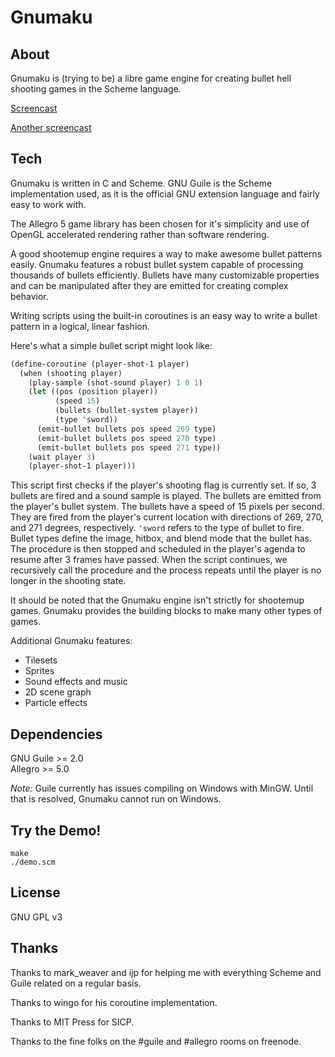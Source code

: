 Gnumaku
=======

About
-----
Gnumaku is (trying to be) a libre game engine for creating bullet hell
shooting games in the Scheme language.

[Screencast](https://www.youtube.com/watch?v=cKRkG8I0wDU)

[Another screencast](https://www.youtube.com/watch?v=WWy8UChXAlk)

Tech
----
Gnumaku is written in C and Scheme. GNU Guile is the Scheme
implementation used, as it is the official GNU extension language and
fairly easy to work with.

The Allegro 5 game library has been chosen for it's simplicity and use
of OpenGL accelerated rendering rather than software rendering.

A good shootemup engine requires a way to make awesome bullet patterns
easily. Gnumaku features a robust bullet system capable of processing
thousands of bullets efficiently. Bullets have many customizable
properties and can be manipulated after they are emitted for creating
complex behavior.

Writing scripts using the built-in coroutines is an easy way to write
a bullet pattern in a logical, linear fashion.

Here's what a simple bullet script might look like:

```scheme
(define-coroutine (player-shot-1 player)
  (when (shooting player)
    (play-sample (shot-sound player) 1 0 1)
    (let ((pos (position player))
          (speed 15)
          (bullets (bullet-system player))
          (type 'sword))
      (emit-bullet bullets pos speed 269 type)
      (emit-bullet bullets pos speed 270 type)
      (emit-bullet bullets pos speed 271 type))
    (wait player 3)
    (player-shot-1 player)))
```

This script first checks if the player's shooting flag is currently
set. If so, 3 bullets are fired and a sound sample is played. The
bullets are emitted from the player's bullet system. The bullets have
a speed of 15 pixels per second. They are fired from the player's
current location with directions of 269, 270, and 271 degrees,
respectively. `'sword` refers to the type of bullet to fire. Bullet
types define the image, hitbox, and blend mode that the bullet has.
The procedure is then stopped and scheduled in the player's agenda to
resume after 3 frames have passed. When the script continues, we
recursively call the procedure and the process repeats until the
player is no longer in the shooting state.

It should be noted that the Gnumaku engine isn't strictly for
shootemup games. Gnumaku provides the building blocks to make many
other types of games.

Additional Gnumaku features:
* Tilesets
* Sprites
* Sound effects and music
* 2D scene graph
* Particle effects

Dependencies
------------
GNU Guile >= 2.0  
Allegro >= 5.0

*Note:* Guile currently has issues compiling on Windows with MinGW.
Until that is resolved, Gnumaku cannot run on Windows.

Try the Demo!
------------------
    make
    ./demo.scm

License
-------
GNU GPL v3

Thanks
------
Thanks to mark_weaver and ijp for helping me with everything Scheme
and Guile related on a regular basis.

Thanks to wingo for his coroutine implementation.

Thanks to MIT Press for SICP.

Thanks to the fine folks on the #guile and #allegro rooms on freenode.